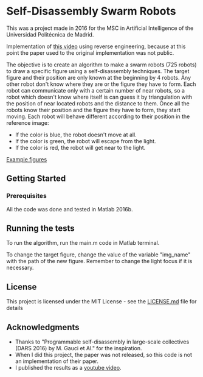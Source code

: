 
# Self-Disassembly Swarm Robots

This was a project made in 2016 for the MSC in Artificial Intelligence of the Universidad Politécnica de Madrid.

Implementation of [this video](https://www.youtube.com/watch?v=JanDNi4HEEA) using reverse engineering, because at this point the paper used to the original implementation was not public.

The objective is to create an algorithm to make a swarm robots (725 robots) to draw a specific figure using a self-disassembly techniques. The target figure and their position are only known at the beginning by 4 robots. 
Any other robot don't know where they are or the figure they have to form. Each robot can communicate only with a certain number of near robots, so a robot which doesn't know where itself is can guess it by triangulation with the position of near located robots and the distance to them.
Once all the robots know their position and the figure they have to form, they start moving. 
Each robot will behave different according to their position in the reference image:

* If the color is blue, the robot doesn't move at all.
* If the color is green, the robot will escape from the light.
* If the color is red, the robot will get near to the light.
    
[Example figures](imgs/experimentos.png)


## Getting Started

### Prerequisites

All the code was done and tested in Matlab 2016b. 


## Running the tests

To run the algorithm, run the main.m code in Matlab terminal.

To change the target figure, change the value of the variable "img_name" with the path of the new figure. Remember to change the light focus if it is necessary.

## License

This project is licensed under the MIT License - see the [LICENSE.md](LICENSE.md) file for details

## Acknowledgments

* Thanks to "Programmable self-disassembly in large-scale collectives (DARS 2016) by M. Gauci et Al." for the inspiration.
* When I did this project, the paper was not released, so this code is not an implementation of their paper.
* I published the results as a [youtube video](https://www.youtube.com/watch?v=DWzoi9FwFqI).







